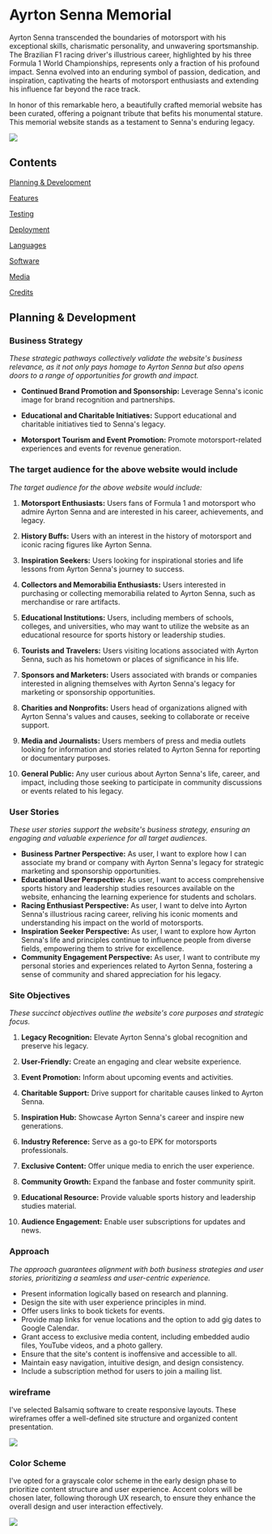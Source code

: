 # Ayrton Senna Memorial

Ayrton Senna transcended the boundaries of motorsport with his exceptional skills, charismatic personality, and unwavering sportsmanship. The Brazilian F1 racing driver's illustrious career, highlighted by his three Formula 1 World Championships, represents only a fraction of his profound impact. Senna evolved into an enduring symbol of passion, dedication, and inspiration, captivating the hearts of motorsport enthusiasts and extending his influence far beyond the race track.

In honor of this remarkable hero, a beautifully crafted memorial website has been curated, offering a poignant tribute that befits his monumental stature. This memorial website stands as a testament to Senna's enduring legacy.

<img src="assets/images/readme/memorial-breakpoints.webp">

## Contents

[Planning & Development](https://github.com/mistersouza/ayrton-senna#planning--development)

[Features](https://github.com/mistersouza/ayrton-senna/README.md#feature)

[Testing](https://github.com/mistersouza/ayrton-senna/README.md/#testing)

[Deployment](https://github.com/mistersouza/ayrton-senna/README.md#deployment)

[Languages](https://github.com/mistersouza/ayrton-senna/README.md#languages)

[Software](https://github.com/mistersouza/ayrton-senna/README.md#software)

[Media](https://github.com/mistersouza/ayrton-senna/README.md#media)

[Credits](https://github.com/mistersouza/ayrton-senna/README.md#credits)

## Planning & Development

### Business Strategy

_These strategic pathways collectively validate the website's business relevance, as it not only pays homage to Ayrton Senna but also opens doors to a range of opportunities for growth and impact._

+ __Continued Brand Promotion and Sponsorship:__ Leverage Senna's iconic image for brand recognition and partnerships.

+ __Educational and Charitable Initiatives:__ Support educational and charitable initiatives tied to Senna's legacy.

+ __Motorsport Tourism and Event Promotion:__ Promote motorsport-related experiences and events for revenue generation.


### The target audience for the above website would include

_The target audience for the above website would include:_

1. __Motorsport Enthusiasts:__ Users fans of Formula 1 and motorsport who admire Ayrton Senna and are interested in his career, achievements, and legacy.

2. __History Buffs:__ Users with an interest in the history of motorsport and iconic racing figures like Ayrton Senna.

3. __Inspiration Seekers:__ Users looking for inspirational stories and life lessons from Ayrton Senna's journey to success.

4. __Collectors and Memorabilia Enthusiasts:__ Users interested in purchasing or collecting memorabilia related to Ayrton Senna, such as merchandise or rare artifacts.

5. __Educational Institutions:__ Users, including members of schools, colleges, and universities, who may want to utilize the website as an educational resource for sports history or leadership studies.

6. __Tourists and Travelers:__ Users visiting locations associated with Ayrton Senna, such as his hometown or places of significance in his life.

7. __Sponsors and Marketers:__ Users associated with brands or companies interested in aligning themselves with Ayrton Senna's legacy for marketing or sponsorship opportunities.

8. __Charities and Nonprofits:__ Users head of organizations aligned with Ayrton Senna's values and causes, seeking to collaborate or receive support.

9. __Media and Journalists:__ Users members of press and media outlets looking for information and stories related to Ayrton Senna for reporting or documentary purposes.

10. __General Public:__ Any user curious about Ayrton Senna's life, career, and impact, including those seeking to participate in community discussions or events related to his legacy.

### User Stories

_These user stories support the website's business strategy, ensuring an engaging and valuable experience for all target audiences._

+ __Business Partner Perspective:__ As user, I want to explore how I can associate my brand or company with Ayrton Senna's legacy for strategic marketing and sponsorship opportunities.
+ __Educational User Perspective:__ As user, I want to access comprehensive sports history and leadership studies resources available on the website, enhancing the learning experience for students and scholars.
+ __Racing Enthusiast Perspective:__ As user, I want to delve into Ayrton Senna's illustrious racing career, reliving his iconic moments and understanding his impact on the world of motorsports.
+ __Inspiration Seeker Perspective:__ As user, I want to explore how Ayrton Senna's life and principles continue to influence people from diverse fields, empowering them to strive for excellence.
+ __Community Engagement Perspective:__ As user, I want to contribute my personal stories and experiences related to Ayrton Senna, fostering a sense of community and shared appreciation for his legacy.

### Site Objectives

_These succinct objectives outline the website's core purposes and strategic focus._

1. __Legacy Recognition:__ Elevate Ayrton Senna's global recognition and preserve his legacy.

2. __User-Friendly:__ Create an engaging and clear website experience.

3. __Event Promotion:__ Inform about upcoming events and activities.

4. __Charitable Support:__ Drive support for charitable causes linked to Ayrton Senna.

5. __Inspiration Hub:__ Showcase Ayrton Senna's career and inspire new generations.

6. __Industry Reference:__ Serve as a go-to EPK for motorsports professionals.

7. __Exclusive Content:__ Offer unique media to enrich the user experience.

8. __Community Growth:__ Expand the fanbase and foster community spirit.

9. __Educational Resource:__ Provide valuable sports history and leadership studies material.

10. __Audience Engagement:__ Enable user subscriptions for updates and news.

### Approach

_The approach guarantees alignment with both business strategies and user stories, prioritizing a seamless and user-centric experience._

+ Present information logically based on research and planning.
+ Design the site with user experience principles in mind.
+ Offer users links to book tickets for events.
+ Provide map links for venue locations and the option to add gig dates to Google Calendar.
+ Grant access to exclusive media content, including embedded audio files, YouTube videos, and a photo gallery.
+ Ensure that the site's content is inoffensive and accessible to all.
+ Maintain easy navigation, intuitive design, and design consistency.
+ Include a subscription method for users to join a mailing list.

### wireframe

I've selected Balsamiq software to create responsive layouts. These wireframes offer a well-defined site structure and organized content presentation.

<img src="assets/images/readme/memorial-wireframe.webp">

### Color Scheme

I've opted for a grayscale color scheme in the early design phase to prioritize content structure and user experience. Accent colors will be chosen later, following thorough UX research, to ensure they enhance the overall design and user interaction effectively.

<img src="assets/images/readme/memorial-color-scheme.webp">
